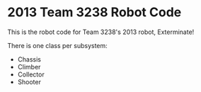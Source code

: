 # 2013 Team 3238 Robot Code
This is the robot code for Team 3238's 2013 robot, Exterminate!

There is one class per subsystem:
* Chassis
* Climber
* Collector
* Shooter
